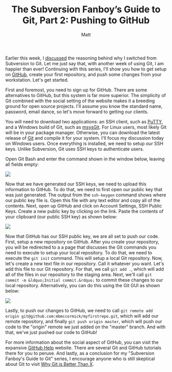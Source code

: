 ﻿---
layout: post
title: 'The Subversion Fanboy&#8217;s Guide to Git, Part 2: Pushing to GitHub'
author: Matt
permalink: /2010/09/the-subversion-fanboys-guide-to-git-part-2-pushing-to-github/
categories:
  - Development
tags:
  - git
  - tutorial
---

Earlier this week, I [discussed](http://mbmccormick.com/2010/08/the-subversion-fanboys-guide-to-git-part-1-why-git-is-better/) the reasoning behind why I switched from Subversion to Git. Let me just say that, with another week of using Git, I am happier than ever! Continuing with this series, I'll show you how to get setup on [GitHub](http://github.com), create your first repository, and push some changes from your workstation. Let's get started.

First and foremost, you need to sign up for GitHub. There are some alternatives to GitHub, but this system is far more superior. The simplicity of Git combined with the social setting of the website makes it a breeding ground for open source projects. I'll assume you know the standard name, password, email dance, so let's move forward to getting our clients.

You will need to download two applications: an SSH client, such as [PuTTY][3], and a Windows build of Git, such as [msysGit][4]. For Linux users, most likely Git will be in your package manager. Otherwise, you can download the latest release of [Git][5] and compile it for your system. I'll focus my discussion today on Windows users. Once everything is installed, we need to setup our SSH keys. Unlike Subversion, Git uses SSH keys to authenticate users.

 [3]: http://www.chiark.greenend.org.uk/~sgtatham/putty/
 [4]: http://code.google.com/p/msysgit/
 [5]: http://git-scm.com/

Open Git Bash and enter the command shown in the window below, leaving all fields empty:

[![][7]][7]

 [6]: http://mbmccormick.github.com/images/2012/05/cap1.png
 [7]: http://mbmccormick.github.com/images/2012/05/cap1.png

Now that we have generated our SSH keys, we need to upload this information to GitHub. To do that, we need to first open our public key that was just generated. The output from the `ssh-keygen` command shows where our public key file is. Open this file with any text editor and copy all of the contents. Next, open up GitHub and click on Account Settings, SSH Public Keys. Create a new public key by clicking on the link. Paste the contents of your clipboard (our public SSH key) as shown below:

[![][9]][9]

 [8]: http://mbmccormick.github.com/images/2012/05/cap2.png
 [9]: http://mbmccormick.github.com/images/2012/05/cap2.png

Now that GitHub has our SSH public key, we are all set to push our code. First, setup a new repository on GitHub. After you create your repository, you will be redirected to a a page that discusses the Git commands you need to execute to setup your local repository. To do that, we need to execute the `git init` command. This will setup a local Git repository. Now, let's create a new text file in our repository. Call it whatever you want. Let's add this file to our Git repository. For that, we call `git add .`, which will add all of the files in our repository to the staging area. Next, we'll call `git commit -m &ldquo;Initial commit.&rdquo;` to commit these changes to our local repository. Alternatively, you can do this using the Git GUI as shown below:

[![][11]][11]

 [10]: http://mbmccormick.github.com/images/2012/05/cap3.png
 [11]: http://mbmccormick.github.com/images/2012/05/cap3.png

Lastly, to push our changes to GitHub, we need to call `git remote add origin git@github.com:mbmccormick/myfirstrepo.git`, which will add our remote repository, and finally `git push origin master`, which will push our code to the "origin" remote we just added on the "master" branch. And with that, we've just pushed our code to GitHub!

For more information about the social aspect of GitHub, you can visit the expansive [GitHub Help][12] website. There are several Git and GitHub tutorials there for you to peruse. And lastly, as a conclusion for my "Subversion Fanboy's Guide to Git" series, I encourage anyone who is still skeptical about Git to visit [Why Git is Better Than X][13].

 [12]: http://help.github.com/
 [13]: http://whygitisbetterthanx.com/